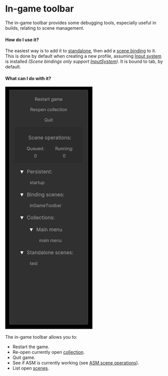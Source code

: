 # In-game toolbar

The in-game toolbar provides some debugging tools, especially useful in builds, relating to scene management.

#### How do I use it?

The easiest way is to add it to [standalone](<../Standalone scenes.md>), then add a [scene binding](../plugin-support/scene-bindings.md) to it. This is done by default when creating a new profile, assuming [Input system](https://docs.unity3d.com/Packages/com.unity.inputsystem@1.0/manual/index.html) is installed _(Scene bindings only support_ [_InputSystem_](https://docs.unity3d.com/Packages/com.unity.inputsystem@1.0/manual/index.html)_)_. It is bound to tab, by default.

#### What can I do with it?

![](../../image/in-game-toolbar.png)

The in-game toolbar allows you to:

* Restart the game.
* Re-open currently open [collection](<../Scene collections.md>).
* Quit game.
* See if ASM is currently working (see [ASM scene operations](../api/scene-operations.md)).
* List open [scenes](../Scenes.md).
